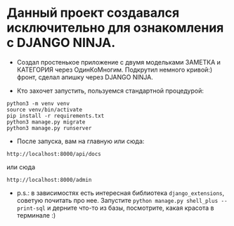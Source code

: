 # Данный проект создавался исключительно для ознакомления с DJANGO NINJA.

- Создал простенькое приложение с двумя модельками ЗАМЕТКА и КАТЕГОРИЯ через ОдинКоМногим. Подкрутил немного кривой:) фронт, сделал апишку через DJANGO NINJA.


- Кто захочет запустить, пользуемся стандартной процедурой:
```
python3 -m venv venv
source venv/bin/activate
pip install -r requirements.txt
python3 manage.py migrate
python3 manage.py runserver
```
- После запуска, вам на главную или сюда:
```
http://localhost:8000/api/docs
```
или сюда
```
http://localhost:8000/admin
```

- p.s.: в зависимостях есть интересная библиотека ``django_extensions``, советую почитать про нее.
Запустите ``python manage.py shell_plus --print-sql``
и дерните что-то из базы, посмотрите, какая красота в терминале :)